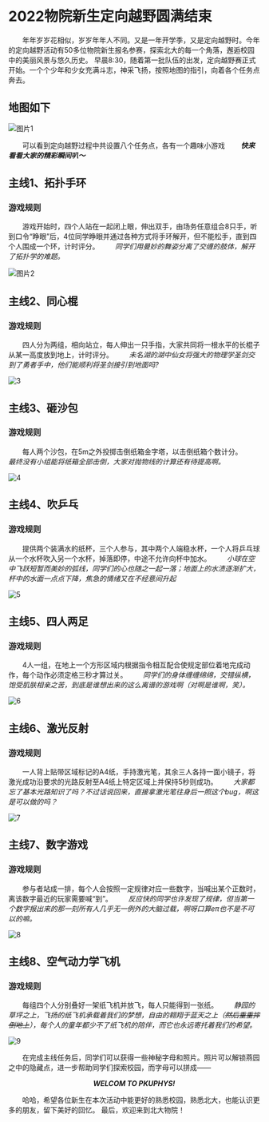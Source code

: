 # 2022物院新生定向越野圆满结束

&emsp;&emsp;年年岁岁花相似，岁岁年年人不同。又是一年开学季，又是定向越野时。今年的定向越野活动有50多位物院新生报名参赛，探索北大的每一个角落，邂逅校园中的美丽风景与悠久历史。
早晨8:30，随着第一批队伍的出发，定向越野赛正式开始。一个个少年和少女充满斗志，神采飞扬，按照地图的指引，向着各个任务点奔去。

## 地图如下

![图片1](./tuisong/image1.jpg)

&emsp;&emsp;可以看到定向越野过程中共设置八个任务点，各有一个趣味小游戏
&emsp;&emsp;***快来看看大家的精彩瞬间叭～***

## 主线1、拓扑手环

### 游戏规则

&emsp;&emsp;游戏开始时，四个人站在一起闭上眼，伸出双手，由场务任意组合8只手，听到口令“睁眼”后，4位同学睁眼并通过各种方式将手环解开，但不能松手，直到四个人围成一个环，计时评分。
&emsp;&emsp;_同学们用曼妙的舞姿分离了交缠的肢体，解开了拓扑学的难题。_

![图片2](./tuisong/image2.jpg)

## 主线2、同心棍

### 游戏规则

&emsp;&emsp;四人分为两组，相向站立，每人伸出一只手指，大家共同将一根水平的长棍子从某一高度放到地上，计时评分。
&emsp;&emsp;_未名湖的湖中仙女将强大的物理学圣剑交到了勇者手中，他们能顺利将圣剑接引到地面吗?_

![3](./tuisong/image3.jpg)

## 主线3、砸沙包

### 游戏规则

&emsp;&emsp;每人两个沙包，在5m之外投掷击倒纸箱金字塔，以击倒纸箱个数计分。
&emsp;&emsp;_最终没有小组能将纸箱全部击倒，大家对抛物线的计算还有待提高啊。_

![4](./tuisong/image4.jpg)

## 主线4、吹乒乓

### 游戏规则

&emsp;&emsp;提供两个装满水的纸杯，三个人参与，其中两个人端稳水杯，一个人将乒乓球从一个水杯吹入另一个水杯，掉落即停，中途不允许向杯中加水。
&emsp;&emsp;_小球在空中飞跃短暂而美妙的弧线，同学们的心也随之一起一落；地面上的水渍逐渐扩大，杯中的水面一点点下降，焦急的情绪又在不经意间升起_

![5](./tuisong/image5.jpg)

## 主线5、四人两足

### 游戏规则

&emsp;&emsp;4人一组，在地上一个方形区域内根据指令相互配合使规定部位着地完成动作，每个动作必须定格三秒才算过关。
&emsp;&emsp;_同学们的身体缠缠绵绵，交错纵横，饱受肌肤相亲之苦，到底是谁想出来的这么离谱的游戏啊（对啊是谁啊，笑）。_

![6](./tuisong/image6.jpg)

## 主线6、激光反射

### 游戏规则

&emsp;&emsp;一人背上贴带区域标记的A4纸，手持激光笔，其余三人各持一面小镜子，将激光成功沿要求的光路反射至A4纸上特定区域上并保持5秒则成功。
&emsp;&emsp;_大家都忘了基本光路知识了吗？不过话说回来，直接拿激光笔往身后一照这个bug，啊这是可以做的吗？_

![7](./tuisong/image7.jpg)

## 主线7、数字游戏

### 游戏规则

&emsp;&emsp;参与者站成一排，每个人会按照一定规律对应一些数字，当喊出某个正数时，离该数字最近的玩家需要喊“到”。
&emsp;&emsp;_反应快的同学也许发现了规律，但当第一个数字报出来的那一刻所有人几乎无一例外的大脑过载，啊呀口算eπ也不是不可以的嘛。_

![8](./tuisong/image8.jpg)

## 主线8、空气动力学飞机

### 游戏规则

&emsp;&emsp;每组四个人分别叠好一架纸飞机并放飞，每人只能得到一张纸。
&emsp;&emsp;_静园的草坪之上，飞扬的纸飞机承载着我们的梦想，自由的翱翔于蓝天之上（~~然后重重摔倒地上~~），每个人的童年都少不了纸飞机的陪伴，而它也永远寄托着我们的希望。_

![9](./tuisong/image9.jpg)

&emsp;&emsp;在完成主线任务后，同学们可以获得一些神秘字母和照片。照片可以解锁燕园之中的隐藏点，进一步帮助同学们探索校园，而字母可以拼成——

***<center>WELCOM TO PKUPHYS!</center>***

&emsp;&emsp;哈哈，希望各位新生在本次活动中能更好的熟悉校园，熟悉北大，也能认识更多的朋友，留下美好的回忆。
最后，欢迎来到北大物院！


